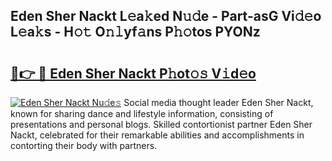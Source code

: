 ## Eden Sher Nackt L𝚎a𝚔ed N𝚞𝚍e - Part-asG Vi𝚍𝚎o L𝚎a𝚔s - H𝚘𝚝 O𝚗𝚕yf𝚊ns P𝚑𝚘tos PYONz

# <h2><a href="http://kfdjxg.oniu.top/?m=Eden+Sher+Nackt">🔗👉 🔴 Eden Sher Nackt P𝚑ot𝚘𝚜 V𝚒d𝚎o</a></h2>

[![Eden Sher Nackt Nu𝚍e𝚜](https://i.imgur.com/0qMVB7G.gif)](http://kfdjxg.oniu.top/?m=Eden+Sher+Nackt)
Social media thought leader Eden Sher Nackt, known for sharing dance and lifestyle information, consisting of presentations and personal blogs. Skilled contortionist partner Eden Sher Nackt, celebrated for their remarkable abilities and accomplishments in contorting their body with partners.  
